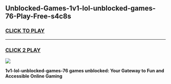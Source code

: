 
## Unblocked-Games-1v1-lol-unblocked-games-76-Play-Free-s4c8s
<h3>
<a href="https://premium76.site?title=1v1-lol-unblocked-games-76&ref=10A">CLICK TO PLAY</a></h3>
<hr>

<h3>
<a href="https://premium76.site?title=1v1-lol-unblocked-games-76&ref=10A">CLICK 2 PLAY</a>
  
</h3>

<a href="https://premium76.site?title=1v1-lol-unblocked-games-76&ref=10A"><img src="https://clearcache.store/games.png"></a>


**1v1-lol-unblocked-games-76 games unblocked: Your Gateway to Fun and Accessible Online Gaming**
